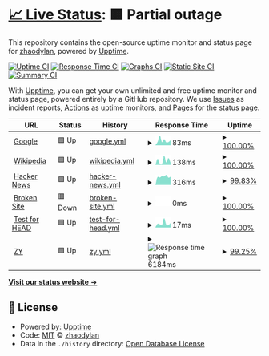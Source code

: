 # [📈 Live Status](https://zhaodylan.github.io/upptime-ziyuan): <!--live status--> **🟧 Partial outage**

This repository contains the open-source uptime monitor and status page for [zhaodylan](https://zhaodylan.github.io/upptime-ziyuan), powered by [Upptime](https://github.com/upptime/upptime).

[![Uptime CI](https://github.com/zhaodylan/upptime-ziyuan/workflows/Uptime%20CI/badge.svg)](https://github.com/zhaodylan/upptime-ziyuan/actions?query=workflow%3A%22Uptime+CI%22)
[![Response Time CI](https://github.com/zhaodylan/upptime-ziyuan/workflows/Response%20Time%20CI/badge.svg)](https://github.com/zhaodylan/upptime-ziyuan/actions?query=workflow%3A%22Response+Time+CI%22)
[![Graphs CI](https://github.com/zhaodylan/upptime-ziyuan/workflows/Graphs%20CI/badge.svg)](https://github.com/zhaodylan/upptime-ziyuan/actions?query=workflow%3A%22Graphs+CI%22)
[![Static Site CI](https://github.com/zhaodylan/upptime-ziyuan/workflows/Static%20Site%20CI/badge.svg)](https://github.com/zhaodylan/upptime-ziyuan/actions?query=workflow%3A%22Static+Site+CI%22)
[![Summary CI](https://github.com/zhaodylan/upptime-ziyuan/workflows/Summary%20CI/badge.svg)](https://github.com/zhaodylan/upptime-ziyuan/actions?query=workflow%3A%22Summary+CI%22)

With [Upptime](https://upptime.js.org), you can get your own unlimited and free uptime monitor and status page, powered entirely by a GitHub repository. We use [Issues](https://github.com/zhaodylan/upptime-ziyuan/issues) as incident reports, [Actions](https://github.com/zhaodylan/upptime-ziyuan/actions) as uptime monitors, and [Pages](https://zhaodylan.github.io/upptime-ziyuan) for the status page.

<!--start: status pages-->
<!-- This summary is generated by Upptime (https://github.com/upptime/upptime) -->
<!-- Do not edit this manually, your changes will be overwritten -->
<!-- prettier-ignore -->
| URL | Status | History | Response Time | Uptime |
| --- | ------ | ------- | ------------- | ------ |
| <img alt="" src="https://icons.duckduckgo.com/ip3/www.google.com.ico" height="13"> [Google](https://www.google.com) | 🟩 Up | [google.yml](https://github.com/zhaodylan/uptime-ziyuan/commits/HEAD/history/google.yml) | <details><summary><img alt="Response time graph" src="./graphs/google/response-time-week.png" height="20"> 83ms</summary><br><a href="https://zhaodylan.github.io/upptime-ziyuan/history/google"><img alt="Response time 109" src="https://img.shields.io/endpoint?url=https%3A%2F%2Fraw.githubusercontent.com%2Fzhaodylan%2Fuptime-ziyuan%2FHEAD%2Fapi%2Fgoogle%2Fresponse-time.json"></a><br><a href="https://zhaodylan.github.io/upptime-ziyuan/history/google"><img alt="24-hour response time 85" src="https://img.shields.io/endpoint?url=https%3A%2F%2Fraw.githubusercontent.com%2Fzhaodylan%2Fuptime-ziyuan%2FHEAD%2Fapi%2Fgoogle%2Fresponse-time-day.json"></a><br><a href="https://zhaodylan.github.io/upptime-ziyuan/history/google"><img alt="7-day response time 83" src="https://img.shields.io/endpoint?url=https%3A%2F%2Fraw.githubusercontent.com%2Fzhaodylan%2Fuptime-ziyuan%2FHEAD%2Fapi%2Fgoogle%2Fresponse-time-week.json"></a><br><a href="https://zhaodylan.github.io/upptime-ziyuan/history/google"><img alt="30-day response time 91" src="https://img.shields.io/endpoint?url=https%3A%2F%2Fraw.githubusercontent.com%2Fzhaodylan%2Fuptime-ziyuan%2FHEAD%2Fapi%2Fgoogle%2Fresponse-time-month.json"></a><br><a href="https://zhaodylan.github.io/upptime-ziyuan/history/google"><img alt="1-year response time 107" src="https://img.shields.io/endpoint?url=https%3A%2F%2Fraw.githubusercontent.com%2Fzhaodylan%2Fuptime-ziyuan%2FHEAD%2Fapi%2Fgoogle%2Fresponse-time-year.json"></a></details> | <details><summary><a href="https://zhaodylan.github.io/upptime-ziyuan/history/google">100.00%</a></summary><a href="https://zhaodylan.github.io/upptime-ziyuan/history/google"><img alt="All-time uptime 100.00%" src="https://img.shields.io/endpoint?url=https%3A%2F%2Fraw.githubusercontent.com%2Fzhaodylan%2Fuptime-ziyuan%2FHEAD%2Fapi%2Fgoogle%2Fuptime.json"></a><br><a href="https://zhaodylan.github.io/upptime-ziyuan/history/google"><img alt="24-hour uptime 100.00%" src="https://img.shields.io/endpoint?url=https%3A%2F%2Fraw.githubusercontent.com%2Fzhaodylan%2Fuptime-ziyuan%2FHEAD%2Fapi%2Fgoogle%2Fuptime-day.json"></a><br><a href="https://zhaodylan.github.io/upptime-ziyuan/history/google"><img alt="7-day uptime 100.00%" src="https://img.shields.io/endpoint?url=https%3A%2F%2Fraw.githubusercontent.com%2Fzhaodylan%2Fuptime-ziyuan%2FHEAD%2Fapi%2Fgoogle%2Fuptime-week.json"></a><br><a href="https://zhaodylan.github.io/upptime-ziyuan/history/google"><img alt="30-day uptime 100.00%" src="https://img.shields.io/endpoint?url=https%3A%2F%2Fraw.githubusercontent.com%2Fzhaodylan%2Fuptime-ziyuan%2FHEAD%2Fapi%2Fgoogle%2Fuptime-month.json"></a><br><a href="https://zhaodylan.github.io/upptime-ziyuan/history/google"><img alt="1-year uptime 100.00%" src="https://img.shields.io/endpoint?url=https%3A%2F%2Fraw.githubusercontent.com%2Fzhaodylan%2Fuptime-ziyuan%2FHEAD%2Fapi%2Fgoogle%2Fuptime-year.json"></a></details>
| <img alt="" src="https://icons.duckduckgo.com/ip3/en.wikipedia.org.ico" height="13"> [Wikipedia](https://en.wikipedia.org) | 🟩 Up | [wikipedia.yml](https://github.com/zhaodylan/uptime-ziyuan/commits/HEAD/history/wikipedia.yml) | <details><summary><img alt="Response time graph" src="./graphs/wikipedia/response-time-week.png" height="20"> 138ms</summary><br><a href="https://zhaodylan.github.io/upptime-ziyuan/history/wikipedia"><img alt="Response time 206" src="https://img.shields.io/endpoint?url=https%3A%2F%2Fraw.githubusercontent.com%2Fzhaodylan%2Fuptime-ziyuan%2FHEAD%2Fapi%2Fwikipedia%2Fresponse-time.json"></a><br><a href="https://zhaodylan.github.io/upptime-ziyuan/history/wikipedia"><img alt="24-hour response time 116" src="https://img.shields.io/endpoint?url=https%3A%2F%2Fraw.githubusercontent.com%2Fzhaodylan%2Fuptime-ziyuan%2FHEAD%2Fapi%2Fwikipedia%2Fresponse-time-day.json"></a><br><a href="https://zhaodylan.github.io/upptime-ziyuan/history/wikipedia"><img alt="7-day response time 138" src="https://img.shields.io/endpoint?url=https%3A%2F%2Fraw.githubusercontent.com%2Fzhaodylan%2Fuptime-ziyuan%2FHEAD%2Fapi%2Fwikipedia%2Fresponse-time-week.json"></a><br><a href="https://zhaodylan.github.io/upptime-ziyuan/history/wikipedia"><img alt="30-day response time 189" src="https://img.shields.io/endpoint?url=https%3A%2F%2Fraw.githubusercontent.com%2Fzhaodylan%2Fuptime-ziyuan%2FHEAD%2Fapi%2Fwikipedia%2Fresponse-time-month.json"></a><br><a href="https://zhaodylan.github.io/upptime-ziyuan/history/wikipedia"><img alt="1-year response time 206" src="https://img.shields.io/endpoint?url=https%3A%2F%2Fraw.githubusercontent.com%2Fzhaodylan%2Fuptime-ziyuan%2FHEAD%2Fapi%2Fwikipedia%2Fresponse-time-year.json"></a></details> | <details><summary><a href="https://zhaodylan.github.io/upptime-ziyuan/history/wikipedia">100.00%</a></summary><a href="https://zhaodylan.github.io/upptime-ziyuan/history/wikipedia"><img alt="All-time uptime 100.00%" src="https://img.shields.io/endpoint?url=https%3A%2F%2Fraw.githubusercontent.com%2Fzhaodylan%2Fuptime-ziyuan%2FHEAD%2Fapi%2Fwikipedia%2Fuptime.json"></a><br><a href="https://zhaodylan.github.io/upptime-ziyuan/history/wikipedia"><img alt="24-hour uptime 100.00%" src="https://img.shields.io/endpoint?url=https%3A%2F%2Fraw.githubusercontent.com%2Fzhaodylan%2Fuptime-ziyuan%2FHEAD%2Fapi%2Fwikipedia%2Fuptime-day.json"></a><br><a href="https://zhaodylan.github.io/upptime-ziyuan/history/wikipedia"><img alt="7-day uptime 100.00%" src="https://img.shields.io/endpoint?url=https%3A%2F%2Fraw.githubusercontent.com%2Fzhaodylan%2Fuptime-ziyuan%2FHEAD%2Fapi%2Fwikipedia%2Fuptime-week.json"></a><br><a href="https://zhaodylan.github.io/upptime-ziyuan/history/wikipedia"><img alt="30-day uptime 100.00%" src="https://img.shields.io/endpoint?url=https%3A%2F%2Fraw.githubusercontent.com%2Fzhaodylan%2Fuptime-ziyuan%2FHEAD%2Fapi%2Fwikipedia%2Fuptime-month.json"></a><br><a href="https://zhaodylan.github.io/upptime-ziyuan/history/wikipedia"><img alt="1-year uptime 100.00%" src="https://img.shields.io/endpoint?url=https%3A%2F%2Fraw.githubusercontent.com%2Fzhaodylan%2Fuptime-ziyuan%2FHEAD%2Fapi%2Fwikipedia%2Fuptime-year.json"></a></details>
| <img alt="" src="https://icons.duckduckgo.com/ip3/news.ycombinator.com.ico" height="13"> [Hacker News](https://news.ycombinator.com) | 🟩 Up | [hacker-news.yml](https://github.com/zhaodylan/uptime-ziyuan/commits/HEAD/history/hacker-news.yml) | <details><summary><img alt="Response time graph" src="./graphs/hacker-news/response-time-week.png" height="20"> 316ms</summary><br><a href="https://zhaodylan.github.io/upptime-ziyuan/history/hacker-news"><img alt="Response time 306" src="https://img.shields.io/endpoint?url=https%3A%2F%2Fraw.githubusercontent.com%2Fzhaodylan%2Fuptime-ziyuan%2FHEAD%2Fapi%2Fhacker-news%2Fresponse-time.json"></a><br><a href="https://zhaodylan.github.io/upptime-ziyuan/history/hacker-news"><img alt="24-hour response time 116" src="https://img.shields.io/endpoint?url=https%3A%2F%2Fraw.githubusercontent.com%2Fzhaodylan%2Fuptime-ziyuan%2FHEAD%2Fapi%2Fhacker-news%2Fresponse-time-day.json"></a><br><a href="https://zhaodylan.github.io/upptime-ziyuan/history/hacker-news"><img alt="7-day response time 316" src="https://img.shields.io/endpoint?url=https%3A%2F%2Fraw.githubusercontent.com%2Fzhaodylan%2Fuptime-ziyuan%2FHEAD%2Fapi%2Fhacker-news%2Fresponse-time-week.json"></a><br><a href="https://zhaodylan.github.io/upptime-ziyuan/history/hacker-news"><img alt="30-day response time 336" src="https://img.shields.io/endpoint?url=https%3A%2F%2Fraw.githubusercontent.com%2Fzhaodylan%2Fuptime-ziyuan%2FHEAD%2Fapi%2Fhacker-news%2Fresponse-time-month.json"></a><br><a href="https://zhaodylan.github.io/upptime-ziyuan/history/hacker-news"><img alt="1-year response time 305" src="https://img.shields.io/endpoint?url=https%3A%2F%2Fraw.githubusercontent.com%2Fzhaodylan%2Fuptime-ziyuan%2FHEAD%2Fapi%2Fhacker-news%2Fresponse-time-year.json"></a></details> | <details><summary><a href="https://zhaodylan.github.io/upptime-ziyuan/history/hacker-news">99.83%</a></summary><a href="https://zhaodylan.github.io/upptime-ziyuan/history/hacker-news"><img alt="All-time uptime 99.94%" src="https://img.shields.io/endpoint?url=https%3A%2F%2Fraw.githubusercontent.com%2Fzhaodylan%2Fuptime-ziyuan%2FHEAD%2Fapi%2Fhacker-news%2Fuptime.json"></a><br><a href="https://zhaodylan.github.io/upptime-ziyuan/history/hacker-news"><img alt="24-hour uptime 100.00%" src="https://img.shields.io/endpoint?url=https%3A%2F%2Fraw.githubusercontent.com%2Fzhaodylan%2Fuptime-ziyuan%2FHEAD%2Fapi%2Fhacker-news%2Fuptime-day.json"></a><br><a href="https://zhaodylan.github.io/upptime-ziyuan/history/hacker-news"><img alt="7-day uptime 99.83%" src="https://img.shields.io/endpoint?url=https%3A%2F%2Fraw.githubusercontent.com%2Fzhaodylan%2Fuptime-ziyuan%2FHEAD%2Fapi%2Fhacker-news%2Fuptime-week.json"></a><br><a href="https://zhaodylan.github.io/upptime-ziyuan/history/hacker-news"><img alt="30-day uptime 99.88%" src="https://img.shields.io/endpoint?url=https%3A%2F%2Fraw.githubusercontent.com%2Fzhaodylan%2Fuptime-ziyuan%2FHEAD%2Fapi%2Fhacker-news%2Fuptime-month.json"></a><br><a href="https://zhaodylan.github.io/upptime-ziyuan/history/hacker-news"><img alt="1-year uptime 99.95%" src="https://img.shields.io/endpoint?url=https%3A%2F%2Fraw.githubusercontent.com%2Fzhaodylan%2Fuptime-ziyuan%2FHEAD%2Fapi%2Fhacker-news%2Fuptime-year.json"></a></details>
| <img alt="" src="https://icons.duckduckgo.com/ip3/thissitedoesnotexist.com.ico" height="13"> [Broken Site](https://thissitedoesnotexist.com) | 🟥 Down | [broken-site.yml](https://github.com/zhaodylan/uptime-ziyuan/commits/HEAD/history/broken-site.yml) | <details><summary><img alt="Response time graph" src="./graphs/broken-site/response-time-week.png" height="20"> 0ms</summary><br><a href="https://zhaodylan.github.io/upptime-ziyuan/history/broken-site"><img alt="Response time 0" src="https://img.shields.io/endpoint?url=https%3A%2F%2Fraw.githubusercontent.com%2Fzhaodylan%2Fuptime-ziyuan%2FHEAD%2Fapi%2Fbroken-site%2Fresponse-time.json"></a><br><a href="https://zhaodylan.github.io/upptime-ziyuan/history/broken-site"><img alt="24-hour response time 0" src="https://img.shields.io/endpoint?url=https%3A%2F%2Fraw.githubusercontent.com%2Fzhaodylan%2Fuptime-ziyuan%2FHEAD%2Fapi%2Fbroken-site%2Fresponse-time-day.json"></a><br><a href="https://zhaodylan.github.io/upptime-ziyuan/history/broken-site"><img alt="7-day response time 0" src="https://img.shields.io/endpoint?url=https%3A%2F%2Fraw.githubusercontent.com%2Fzhaodylan%2Fuptime-ziyuan%2FHEAD%2Fapi%2Fbroken-site%2Fresponse-time-week.json"></a><br><a href="https://zhaodylan.github.io/upptime-ziyuan/history/broken-site"><img alt="30-day response time 0" src="https://img.shields.io/endpoint?url=https%3A%2F%2Fraw.githubusercontent.com%2Fzhaodylan%2Fuptime-ziyuan%2FHEAD%2Fapi%2Fbroken-site%2Fresponse-time-month.json"></a><br><a href="https://zhaodylan.github.io/upptime-ziyuan/history/broken-site"><img alt="1-year response time 0" src="https://img.shields.io/endpoint?url=https%3A%2F%2Fraw.githubusercontent.com%2Fzhaodylan%2Fuptime-ziyuan%2FHEAD%2Fapi%2Fbroken-site%2Fresponse-time-year.json"></a></details> | <details><summary><a href="https://zhaodylan.github.io/upptime-ziyuan/history/broken-site">100.00%</a></summary><a href="https://zhaodylan.github.io/upptime-ziyuan/history/broken-site"><img alt="All-time uptime 100.00%" src="https://img.shields.io/endpoint?url=https%3A%2F%2Fraw.githubusercontent.com%2Fzhaodylan%2Fuptime-ziyuan%2FHEAD%2Fapi%2Fbroken-site%2Fuptime.json"></a><br><a href="https://zhaodylan.github.io/upptime-ziyuan/history/broken-site"><img alt="24-hour uptime 100.00%" src="https://img.shields.io/endpoint?url=https%3A%2F%2Fraw.githubusercontent.com%2Fzhaodylan%2Fuptime-ziyuan%2FHEAD%2Fapi%2Fbroken-site%2Fuptime-day.json"></a><br><a href="https://zhaodylan.github.io/upptime-ziyuan/history/broken-site"><img alt="7-day uptime 100.00%" src="https://img.shields.io/endpoint?url=https%3A%2F%2Fraw.githubusercontent.com%2Fzhaodylan%2Fuptime-ziyuan%2FHEAD%2Fapi%2Fbroken-site%2Fuptime-week.json"></a><br><a href="https://zhaodylan.github.io/upptime-ziyuan/history/broken-site"><img alt="30-day uptime 100.00%" src="https://img.shields.io/endpoint?url=https%3A%2F%2Fraw.githubusercontent.com%2Fzhaodylan%2Fuptime-ziyuan%2FHEAD%2Fapi%2Fbroken-site%2Fuptime-month.json"></a><br><a href="https://zhaodylan.github.io/upptime-ziyuan/history/broken-site"><img alt="1-year uptime 100.00%" src="https://img.shields.io/endpoint?url=https%3A%2F%2Fraw.githubusercontent.com%2Fzhaodylan%2Fuptime-ziyuan%2FHEAD%2Fapi%2Fbroken-site%2Fuptime-year.json"></a></details>
| <img alt="" src="https://icons.duckduckgo.com/ip3/www.google.com.ico" height="13"> [Test for HEAD](https://www.google.com) | 🟩 Up | [test-for-head.yml](https://github.com/zhaodylan/uptime-ziyuan/commits/HEAD/history/test-for-head.yml) | <details><summary><img alt="Response time graph" src="./graphs/test-for-head/response-time-week.png" height="20"> 17ms</summary><br><a href="https://zhaodylan.github.io/upptime-ziyuan/history/test-for-head"><img alt="Response time 26" src="https://img.shields.io/endpoint?url=https%3A%2F%2Fraw.githubusercontent.com%2Fzhaodylan%2Fuptime-ziyuan%2FHEAD%2Fapi%2Ftest-for-head%2Fresponse-time.json"></a><br><a href="https://zhaodylan.github.io/upptime-ziyuan/history/test-for-head"><img alt="24-hour response time 22" src="https://img.shields.io/endpoint?url=https%3A%2F%2Fraw.githubusercontent.com%2Fzhaodylan%2Fuptime-ziyuan%2FHEAD%2Fapi%2Ftest-for-head%2Fresponse-time-day.json"></a><br><a href="https://zhaodylan.github.io/upptime-ziyuan/history/test-for-head"><img alt="7-day response time 17" src="https://img.shields.io/endpoint?url=https%3A%2F%2Fraw.githubusercontent.com%2Fzhaodylan%2Fuptime-ziyuan%2FHEAD%2Fapi%2Ftest-for-head%2Fresponse-time-week.json"></a><br><a href="https://zhaodylan.github.io/upptime-ziyuan/history/test-for-head"><img alt="30-day response time 16" src="https://img.shields.io/endpoint?url=https%3A%2F%2Fraw.githubusercontent.com%2Fzhaodylan%2Fuptime-ziyuan%2FHEAD%2Fapi%2Ftest-for-head%2Fresponse-time-month.json"></a><br><a href="https://zhaodylan.github.io/upptime-ziyuan/history/test-for-head"><img alt="1-year response time 26" src="https://img.shields.io/endpoint?url=https%3A%2F%2Fraw.githubusercontent.com%2Fzhaodylan%2Fuptime-ziyuan%2FHEAD%2Fapi%2Ftest-for-head%2Fresponse-time-year.json"></a></details> | <details><summary><a href="https://zhaodylan.github.io/upptime-ziyuan/history/test-for-head">100.00%</a></summary><a href="https://zhaodylan.github.io/upptime-ziyuan/history/test-for-head"><img alt="All-time uptime 100.00%" src="https://img.shields.io/endpoint?url=https%3A%2F%2Fraw.githubusercontent.com%2Fzhaodylan%2Fuptime-ziyuan%2FHEAD%2Fapi%2Ftest-for-head%2Fuptime.json"></a><br><a href="https://zhaodylan.github.io/upptime-ziyuan/history/test-for-head"><img alt="24-hour uptime 100.00%" src="https://img.shields.io/endpoint?url=https%3A%2F%2Fraw.githubusercontent.com%2Fzhaodylan%2Fuptime-ziyuan%2FHEAD%2Fapi%2Ftest-for-head%2Fuptime-day.json"></a><br><a href="https://zhaodylan.github.io/upptime-ziyuan/history/test-for-head"><img alt="7-day uptime 100.00%" src="https://img.shields.io/endpoint?url=https%3A%2F%2Fraw.githubusercontent.com%2Fzhaodylan%2Fuptime-ziyuan%2FHEAD%2Fapi%2Ftest-for-head%2Fuptime-week.json"></a><br><a href="https://zhaodylan.github.io/upptime-ziyuan/history/test-for-head"><img alt="30-day uptime 100.00%" src="https://img.shields.io/endpoint?url=https%3A%2F%2Fraw.githubusercontent.com%2Fzhaodylan%2Fuptime-ziyuan%2FHEAD%2Fapi%2Ftest-for-head%2Fuptime-month.json"></a><br><a href="https://zhaodylan.github.io/upptime-ziyuan/history/test-for-head"><img alt="1-year uptime 100.00%" src="https://img.shields.io/endpoint?url=https%3A%2F%2Fraw.githubusercontent.com%2Fzhaodylan%2Fuptime-ziyuan%2FHEAD%2Fapi%2Ftest-for-head%2Fuptime-year.json"></a></details>
| <img alt="" src="https://icons.duckduckgo.com/ip3/ziyuan.baidu.com.ico" height="13"> [ZY](https://ziyuan.baidu.com) | 🟩 Up | [zy.yml](https://github.com/zhaodylan/uptime-ziyuan/commits/HEAD/history/zy.yml) | <details><summary><img alt="Response time graph" src="./graphs/zy/response-time-week.png" height="20"> 6184ms</summary><br><a href="https://zhaodylan.github.io/upptime-ziyuan/history/zy"><img alt="Response time 5445" src="https://img.shields.io/endpoint?url=https%3A%2F%2Fraw.githubusercontent.com%2Fzhaodylan%2Fuptime-ziyuan%2FHEAD%2Fapi%2Fzy%2Fresponse-time.json"></a><br><a href="https://zhaodylan.github.io/upptime-ziyuan/history/zy"><img alt="24-hour response time 4700" src="https://img.shields.io/endpoint?url=https%3A%2F%2Fraw.githubusercontent.com%2Fzhaodylan%2Fuptime-ziyuan%2FHEAD%2Fapi%2Fzy%2Fresponse-time-day.json"></a><br><a href="https://zhaodylan.github.io/upptime-ziyuan/history/zy"><img alt="7-day response time 6184" src="https://img.shields.io/endpoint?url=https%3A%2F%2Fraw.githubusercontent.com%2Fzhaodylan%2Fuptime-ziyuan%2FHEAD%2Fapi%2Fzy%2Fresponse-time-week.json"></a><br><a href="https://zhaodylan.github.io/upptime-ziyuan/history/zy"><img alt="30-day response time 5932" src="https://img.shields.io/endpoint?url=https%3A%2F%2Fraw.githubusercontent.com%2Fzhaodylan%2Fuptime-ziyuan%2FHEAD%2Fapi%2Fzy%2Fresponse-time-month.json"></a><br><a href="https://zhaodylan.github.io/upptime-ziyuan/history/zy"><img alt="1-year response time 5473" src="https://img.shields.io/endpoint?url=https%3A%2F%2Fraw.githubusercontent.com%2Fzhaodylan%2Fuptime-ziyuan%2FHEAD%2Fapi%2Fzy%2Fresponse-time-year.json"></a></details> | <details><summary><a href="https://zhaodylan.github.io/upptime-ziyuan/history/zy">99.25%</a></summary><a href="https://zhaodylan.github.io/upptime-ziyuan/history/zy"><img alt="All-time uptime 99.85%" src="https://img.shields.io/endpoint?url=https%3A%2F%2Fraw.githubusercontent.com%2Fzhaodylan%2Fuptime-ziyuan%2FHEAD%2Fapi%2Fzy%2Fuptime.json"></a><br><a href="https://zhaodylan.github.io/upptime-ziyuan/history/zy"><img alt="24-hour uptime 99.13%" src="https://img.shields.io/endpoint?url=https%3A%2F%2Fraw.githubusercontent.com%2Fzhaodylan%2Fuptime-ziyuan%2FHEAD%2Fapi%2Fzy%2Fuptime-day.json"></a><br><a href="https://zhaodylan.github.io/upptime-ziyuan/history/zy"><img alt="7-day uptime 99.25%" src="https://img.shields.io/endpoint?url=https%3A%2F%2Fraw.githubusercontent.com%2Fzhaodylan%2Fuptime-ziyuan%2FHEAD%2Fapi%2Fzy%2Fuptime-week.json"></a><br><a href="https://zhaodylan.github.io/upptime-ziyuan/history/zy"><img alt="30-day uptime 99.64%" src="https://img.shields.io/endpoint?url=https%3A%2F%2Fraw.githubusercontent.com%2Fzhaodylan%2Fuptime-ziyuan%2FHEAD%2Fapi%2Fzy%2Fuptime-month.json"></a><br><a href="https://zhaodylan.github.io/upptime-ziyuan/history/zy"><img alt="1-year uptime 99.56%" src="https://img.shields.io/endpoint?url=https%3A%2F%2Fraw.githubusercontent.com%2Fzhaodylan%2Fuptime-ziyuan%2FHEAD%2Fapi%2Fzy%2Fuptime-year.json"></a></details>

<!--end: status pages-->

[**Visit our status website →**](https://zhaodylan.github.io/upptime-ziyuan)

## 📄 License

- Powered by: [Upptime](https://github.com/upptime/upptime)
- Code: [MIT](./LICENSE) © [zhaodylan](https://zhaodylan.github.io/upptime-ziyuan)
- Data in the `./history` directory: [Open Database License](https://opendatacommons.org/licenses/odbl/1-0/)
